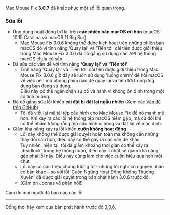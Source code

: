 Mac Mouse Fix **3.0.7** đã khắc phục một số lỗi quan trọng.

### Sửa lỗi

- Ứng dụng hoạt động trở lại trên **các phiên bản macOS cũ hơn** (macOS 10.15 Catalina và macOS 11 Big Sur)
    - Mac Mouse Fix 3.0.6 không thể được kích hoạt trên những phiên bản macOS đó vì tính năng 'Quay lại' và 'Tiến tới' cải tiến được giới thiệu trong Mac Mouse Fix 3.0.6 đã cố gắng sử dụng các API hệ thống macOS chưa có sẵn.
- Đã sửa các vấn đề với tính năng **'Quay lại' và 'Tiến tới'**
    - Tính năng 'Quay lại' và 'Tiến tới' cải tiến được giới thiệu trong Mac Mouse Fix 3.0.6 giờ đây sẽ luôn sử dụng 'luồng chính' để hỏi macOS về việc nên mô phỏng phím nào để quay lại và tiến tới trong ứng dụng bạn đang sử dụng. \
    Điều này có thể ngăn chặn sự cố và hành vi không ổn định trong một số tình huống.
- Đã cố gắng sửa lỗi khiến **cài đặt bị đặt lại ngẫu nhiên** (Xem các [Vấn đề trên GitHub](https://github.com/noah-nuebling/mac-mouse-fix/issues?q=is%3Aissue%20label%3A%22Config%20Reset%20Intermittently%22))
    - Tôi đã viết lại mã tải tệp cấu hình cho Mac Mouse Fix để nó mạnh mẽ hơn. Khi xảy ra các lỗi hệ thống tệp macOS hiếm gặp, mã cũ đôi khi có thể nhầm tưởng rằng tệp cấu hình bị hỏng và đặt lại về mặc định.
- Giảm khả năng xảy ra lỗi khiến **cuộn không hoạt động**
     - Lỗi này không thể được giải quyết hoàn toàn mà không cần những thay đổi sâu hơn, điều này có thể gây ra các vấn đề khác. \
      Tuy nhiên, hiện tại, tôi đã giảm khoảng thời gian có thể xảy ra 'deadlock' trong hệ thống cuộn, điều này ít nhất sẽ giảm khả năng gặp phải lỗi này. Điều này cũng làm cho việc cuộn hiệu quả hơn một chút.
    - Lỗi này có các triệu chứng tương tự – nhưng tôi nghĩ có nguyên nhân cơ bản khác – so với lỗi 'Cuộn Ngừng Hoạt Động Không Thường Xuyên' đã được giải quyết trong bản phát hành 3.0.6 trước đó.
    - (Cảm ơn Joonas về phản hồi!)

Cảm ơn mọi người đã báo cáo các lỗi!

---

Đồng thời hãy xem qua bản phát hành trước đó [3.0.6](https://github.com/noah-nuebling/mac-mouse-fix/releases/tag/3.0.6).